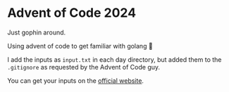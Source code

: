 # Advent of Code 2024

Just gophin around.

Using advent of code to get familiar with golang 🚀

I add the inputs as `input.txt` in each day<num> directory, but
added them to the `.gitignore` as requested by the Advent of Code
guy.

You can get your inputs on the [official website](https://adventofcode.com/2024).